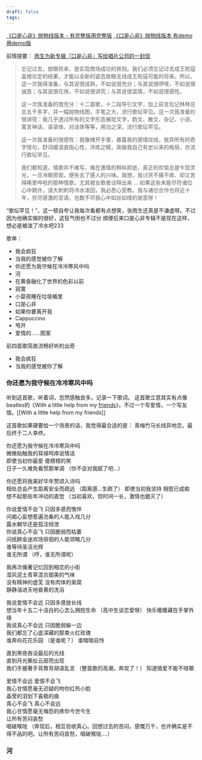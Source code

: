 ```yaml
---
draft: false
tags:
---
```

[《口是心非》抛物线版本 - 有完整版用完整版](https://www.bilibili.com/video/BV16D4y1w7dn)
[《口是心非》抛物线版本 有demo用demo版](https://www.bilibili.com/video/BV1Nu4m1c73R)

前情提要：
[雨生为新专辑『口是心非』写给唱片公司的一封信](https://www.tomchang.cn/archive/letter/72.html)

> 忘记过去，放眼将来，是实现商场成功的铁则。我们必须忘记过去成王败寇盖棺论定的结果，才能以全新的姿态放眼无线成王败寇可能的将来。所以，这一次我得准备，与其说很成熟，不如说很充分；与其说很啰嗦，不如说很诚恳；与其说很花俏，不如说很讲究；与其说很滥情，不如说很感性。
> 
> 这一次我准备的很充分：十二首歌，十二段导引文字，加上前言后记林林总总五千多字，并一幅抛物线图，手笔之大，流行歌坛罕见。这一次我准备的很讲究：我几乎透过所有的文字形态展现文字，韵文、散文、杂记、小说、寓言神话、语录体、对话体等等，用功之深，流行歌坛罕见。
> 
> 这一次我准备的很感性：我像摊开手掌，暴露我的感情纹线，放弃所有的奇字怪句，舒词缓语直指心性，淬炼之精，突破我自己有史以来的格局，亦流行歌坛罕见。
> 
> 我们都知道，情歌并不难写，难在激情的稍纵即逝，真正的欢愉总是乍现灵光，一旦冷眼旁观，便失去了感人的兴味。我想，我讨厌不痛不痒、却又苦得稀里哗啦的那种情歌，尤其被女歌者诠释出来
> ...
> 如果这些未能尽符诸位心中期许，请大刺刺将冷水泼回，我必悉心受教。我与诸位合作也将近十年，穷尽感激的言语，也数不尽我心中如丝如缕的谢意呀！

“歌坛罕见！”，这一顿自夸让我每次看都有点想笑，张雨生还真是不谦虚呀。不过因为他确实做的很好，这狂气倒也不过分
顺便后来口是心非专辑不是现在这样，想必是被泼了冷水吧233

歌单：
- 我会疯狂
- 当我的感觉被你了解
- 你还愿为我守候在冷冷寒风中吗
- 河
- 在黄昏融化了世界的色彩以前
- 寂寞
- 小婴孩睡在垃圾桶里
- 口是心非
- 如果你要离开我
- Cappuccino
- 甩开
- 爱情的......图案

前四首歌简直流畅好听的出奇

- 我会疯狂
- 当我的感觉被你了解

### 你还愿为我守候在冷冷寒风中吗

听到这首歌，听着词，忽然感触良多。记录一下歌词。
这首歌立意其实有点像beatles的《With a little help from my [friends](https://www.bilibili.com/video/BV1ng411B72a)》，不过一个写爱情，一个写友情。[[With a little help from my friends]]

这首歌如果硬要给一个场景的话，我觉得最合适的是：
青梅竹马长线异地恋，最后终于二人幸终。


你还愿为我守候在冷冷寒风中吗  
微微贴触我的耳缘呵痒说情话  
即使当初你最爱 傻楞楞的笑  
日子一久难免看惯那单调  （你不会对我腻了吧...）

你还愿将我美好华年赞颂入诗吗  
相处总会产生距离安全而疏远  （距离感...生疏了）
即使当初我坚持 相思已成痴  
想不起那些年冲动的直觉  （当初喜欢，但时间一长，激情也磨灭了）

你说爱情不会飞 只因多感而憔悴  
问痴心妄想惹遍沧桑的人能入戏几分  
露水朝华还是孤注倾泄  
你说真心不会飞 只因脆弱而枯萎  
问纸醉金迷欢场徘徊的人能领略几分  
谁等待圣洁光辉  
谁无所谓  （哼，谁无所谓呢）
  
我再次循著记忆回到相恋的小街  
湿风泥土青草混合甜美的气味  
没有精神的虚芜 没有肉体的臭腐  
静静溶进天地昏黄的洗浴  

我说爱情不会远 只因多感放长线  
想当年十五二十洁白的心怎么拥抱生命  （高中生谈恋爱呀）
快乐暖暖藏在手掌外缘  
我说真心不会远 只因脆弱躲一边  
我们都忘了心底深藏的那束火红玫瑰  
谁奔向花花乐园  （是谁呢？）
谁暗暗自怜  

直到黑夜吞没最后的光线  
直到月光撕扯云层而出现  
我们手握著手背靠背胡语乱言  （整首歌的高潮，奔现了！）
知道情爱不能不咀嚼  

爱情不会远 爱情不会飞  
我心甘情愿毫无迟疑的吻你红热小脸  
晶莹的泪划下喜极的痕  
真心不会飞 真心不会远  
我心甘情愿毫无悔怨的疼你今世今生  
让所有苦闷哀愁  
唱破喉咙
（奔现后，相互验收真心。回想过去的苦闷，感慨万千，也许确实是不得不品的吧。让所有苦闷哀愁，唱破喉咙....）


### 河

